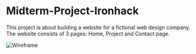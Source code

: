 # Midterm-Project-Ironhack

This project is about building a website for a fictional web design company.
The website consists of 3 pages: Home, Project and Contact page.


![Wireframe](https://user-images.githubusercontent.com/110463577/203957264-30ab4688-5cb4-4f0b-8fd2-76920a8006ac.jpg)
